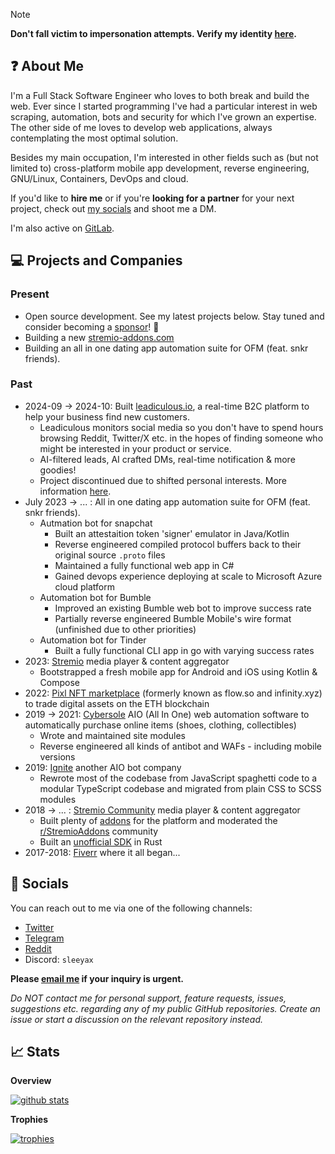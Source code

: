 > [!NOTE]  
> **Don't fall victim to impersonation attempts. Verify my identity [here](https://gist.github.com/sleeyax/9a11e158f3313826eb75ace6afee23d2).**

## :question: About Me
I'm a Full Stack Software Engineer who loves to both break and build the web. Ever since I started programming I've had a particular interest in web scraping, automation, bots and security for which I've grown an expertise. The other side of me loves to develop web applications, always contemplating the most optimal solution.

Besides my main occupation, I'm interested in other fields such as (but not limited to) cross-platform mobile app development, reverse engineering, GNU/Linux, Containers, DevOps and cloud.

If you'd like to **hire me** or if you're **looking for a partner** for your next project, check out [my socials](#Socials) and shoot me a DM.

I'm also active on [GitLab](https://gitlab.com/sleeyax).

## 💻 Projects and Companies

### Present
- Open source development. See my latest projects below. Stay tuned and consider becoming a [sponsor](https://github.com/sponsors/sleeyax/)! 👀
- Building a new [stremio-addons.com](https://stremio-addons.com)
- Building an all in one dating app automation suite for OFM (feat. snkr friends). 

### Past
- 2024-09 -> 2024-10: Built [leadiculous.io](https://leadiculous.io), a real-time B2C platform to help your business find new customers.
  - Leadiculous monitors social media so you don't have to spend hours browsing Reddit, Twitter/X etc. in the hopes of finding someone who might be interested in your product or service.
  - AI-filtered leads, AI crafted DMs, real-time notification & more goodies!
  - Project discontinued due to shifted personal interests. More information [here](https://github.com/leadiculous/app/discussions/1).
- July 2023 -> ... : All in one dating app automation suite for OFM (feat. snkr friends).
  - Autmation bot for snapchat
    - Built an attestaition token 'signer' emulator in Java/Kotlin
    - Reverse engineered compiled protocol buffers back to their original source `.proto` files
    - Maintained a fully functional web app in C#
    - Gained devops experience deploying at scale to Microsoft Azure cloud platform
  - Automation bot for Bumble
    - Improved an existing Bumble web bot to improve success rate
    - Partially reverse engineered Bumble Mobile's wire format (unfinished due to other priorities)
  - Automation bot for Tinder
    - Built a fully functional CLI app in go with varying success rates
- 2023: [Stremio](https://www.stremio.com/) media player & content aggregator
  - Bootstrapped a fresh mobile app for Android and iOS using Kotlin & Compose
- 2022: [Pixl NFT marketplace](https://github.com/infinitydotxyz) (formerly known as flow.so and infinity.xyz) to trade digital assets on the ETH blockchain
- 2019 -> 2021: [Cybersole](https://twitter.com/CyberSole) AIO (All In One) web automation software to automatically purchase online items (shoes, clothing, collectibles)
  - Wrote and maintained site modules
  - Reverse engineered all kinds of antibot and WAFs - including mobile versions
- 2019: [Ignite](https://twitter.com/lgnite) another AIO bot company 
  - Rewrote most of the codebase from JavaScript spaghetti code to a modular TypeScript codebase and migrated from plain CSS to SCSS modules
- 2018 -> ... : [Stremio Community](https://www.stremio.com/) media player & content aggregator
  - Built plenty of [addons](https://github.com/sleeyax/stremio-addons) for the platform and moderated the [r/StremioAddons](https://www.reddit.com/r/stremioaddons) community
  - Built an [unofficial SDK](https://github.com/sleeyax/stremio-addon-sdk) in Rust
- 2017-2018: [Fiverr](https://www.fiverr.com/sleeyax) where it all began...

## :wave: Socials
You can reach out to me via one of the following channels: 
- [Twitter](https://twitter.com/sleeyax)
- [Telegram](https://t.me/sleeyax)
- [Reddit](https://www.reddit.com/user/Sleeyax1)
- Discord: `sleeyax`

**Please [email me](mailto:yourd3veloper@gmail.com) if your inquiry is urgent.**

*Do NOT contact me for personal support, feature requests, issues, suggestions etc. regarding any of my public GitHub repositories. Create an issue or start a discussion on the relevant repository instead.*

## :chart_with_upwards_trend:  Stats
**Overview**

[![github stats](https://github-readme-stats.vercel.app/api?username=sleeyax&count_private=true&show_icons=true&hide_title=true&theme=dracula)](https://github.com/anuraghazra/github-readme-stats)

**Trophies**

[![trophies](https://github-profile-trophy.vercel.app/?username=sleeyax&theme=onedark&column=-1)](https://github.com/ryo-ma/github-profile-trophy)
